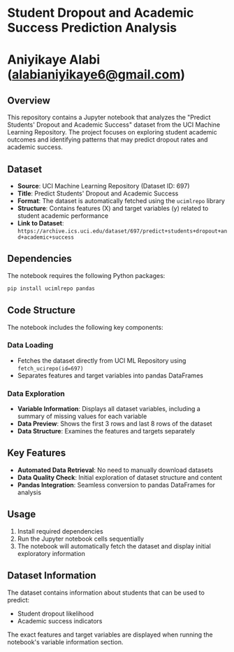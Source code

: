 # Student Dropout and Academic Success Prediction Analysis
# Aniyikaye Alabi (alabianiyikaye6@gmail.com)

## Overview

This repository contains a Jupyter notebook that analyzes the "Predict Students' Dropout and Academic Success" dataset from the UCI Machine Learning Repository. The project focuses on exploring student academic outcomes and identifying patterns that may predict dropout rates and academic success.

## Dataset

- **Source**: UCI Machine Learning Repository (Dataset ID: 697)
- **Title**: Predict Students' Dropout and Academic Success
- **Format**: The dataset is automatically fetched using the `ucimlrepo` library
- **Structure**: Contains features (X) and target variables (y) related to student academic performance
- **Link to Dataset**: `https://archive.ics.uci.edu/dataset/697/predict+students+dropout+and+academic+success`

## Dependencies

The notebook requires the following Python packages:

```bash
pip install ucimlrepo pandas
```

## Code Structure

The notebook includes the following key components:

### Data Loading
- Fetches the dataset directly from UCI ML Repository using `fetch_ucirepo(id=697)`
- Separates features and target variables into pandas DataFrames

### Data Exploration
- **Variable Information**: Displays all dataset variables, including a summary of missing values for each variable
- **Data Preview**: Shows the first 3 rows and last 8 rows of the dataset
- **Data Structure**: Examines the features and targets separately

## Key Features

- **Automated Data Retrieval**: No need to manually download datasets
- **Data Quality Check**: Initial exploration of dataset structure and content
- **Pandas Integration**: Seamless conversion to pandas DataFrames for analysis

## Usage

1. Install required dependencies
2. Run the Jupyter notebook cells sequentially
3. The notebook will automatically fetch the dataset and display initial exploratory information

## Dataset Information

The dataset contains information about students that can be used to predict:
- Student dropout likelihood
- Academic success indicators

The exact features and target variables are displayed when running the notebook's variable information section.
